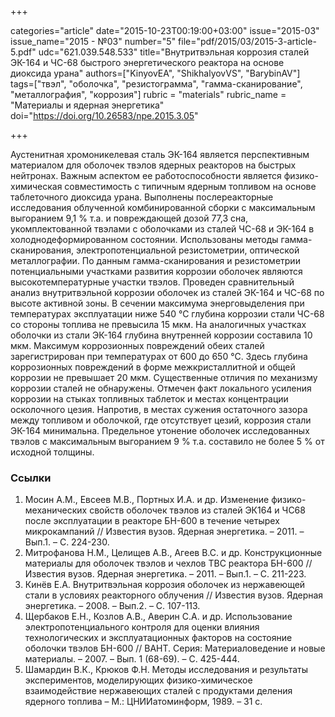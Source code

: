 +++

categories="article"
date="2015-10-23T00:19:00+03:00"
issue="2015-03"
issue_name="2015 - №03"
number="5"
file="pdf/2015/03/2015-3-article-5.pdf"
udc="621.039.548.533"
title="Внутритвэльная коррозия сталей ЭК-164 и ЧС-68 быстрого энергетического реактора на основе диоксида урана"
authors=["KinyovEA", "ShikhalyovVS", "BarybinAV"]
tags=["твэл", "оболочка", "резистограмма", "гамма-сканирование", "металлография", "коррозия"]
rubric = "materials"
rubric_name = "Материалы и ядерная энергетика"
doi="https://doi.org/10.26583/npe.2015.3.05"

+++

Аустенитная хромоникелевая сталь ЭК-164 является перспективным материалом для оболочек твэлов ядерных реакторов на быстрых нейтронах. Важным аспектом ее работоспособности является физико-химическая совместимость с типичным ядерным топливом на основе таблеточного диоксида урана. Выполнены послереакторные исследования облученной комбинированной сборки с максимальным выгоранием 9,1 % т.а. и повреждающей дозой 77,3 сна, укомплектованной твэлами с оболочками из сталей ЧС-68 и ЭК-164 в холоднодеформированном состоянии. Использованы методы гамма-сканирования, электропотенциальной резистометрии, оптической металлографии. По данным гамма-сканирования и резистометрии потенциальными участками развития коррозии оболочек являются высокотемпературные участки твэлов. Проведен сравнительный анализ внутритвэльной коррозии оболочек из сталей ЭК-164 и ЧС-68 по высоте активной зоны. В сечении максимума энерговыделения при температурах эксплуатации ниже 540 °С глубина коррозии стали ЧС-68 со стороны топлива не превысила 15 мкм. На аналогичных участках оболочки из стали ЭК-164 глубина внутренней коррозии составила 10 мкм. Максимум коррозионных повреждений обеих сталей зарегистрирован при температурах от 600 до 650 °С. Здесь глубина коррозионных повреждений в форме межкристаллитной и общей коррозии не превышает 20 мкм. Существенные отличия по механизму коррозии сталей не обнаружены. Отмечен факт локального усиления коррозии на стыках топливных таблеток и местах концентрации осколочного цезия. Напротив, в местах сужения остаточного зазора между топливом и оболочкой, где отсутствует цезий, коррозия стали ЭК-164 минимальна. Предельное утонение оболочек исследованных твэлов с максимальным выгоранием 9 % т.а. составило не более 5 % от исходной толщины.

### Ссылки

1. Мосин А.М., Евсеев М.В., Портных И.А. и др. Изменение физико-механических свойств оболочек твэлов из сталей ЭК164 и ЧС68 после эксплуатации в реакторе БН-600 в течение четырех микрокампаний // Известия вузов. Ядерная энергетика. – 2011. – Вып.1. – С. 224-230.
2. Митрофанова Н.М., Целищев А.В., Агеев В.С. и др. Конструкционные материалы для оболочек твэлов и чехлов ТВС реактора БН-600 // Известия вузов. Ядерная энергетика. – 2011. – Вып.1. – С. 211-223.
3. Кинёв Е.А. Внутритвэльная коррозия оболочек из нержавеющей стали в условиях реакторного облучения // Известия вузов. Ядерная энергетика. – 2008. – Вып.2. – С. 107-113.
4. Щербаков Е.Н., Козлов А.В., Аверин С.А. и др. Использование электропотенциального контроля для оценки влияния технологических и эксплуатационных факторов на состояние оболочки твэлов БН-600 // ВАНТ. Серия: Материаловедение и новые материалы. – 2007. – Вып. 1 (68-69). – С. 425-444.
5. Шамардин В.К., Крюков Ф.Н. Методы исследования и результаты экспериментов, моделирующих физико-химическое взаимодействие нержавеющих сталей с продуктами деления ядерного топлива – М.: ЦНИИатоминформ, 1989. – 31 с.